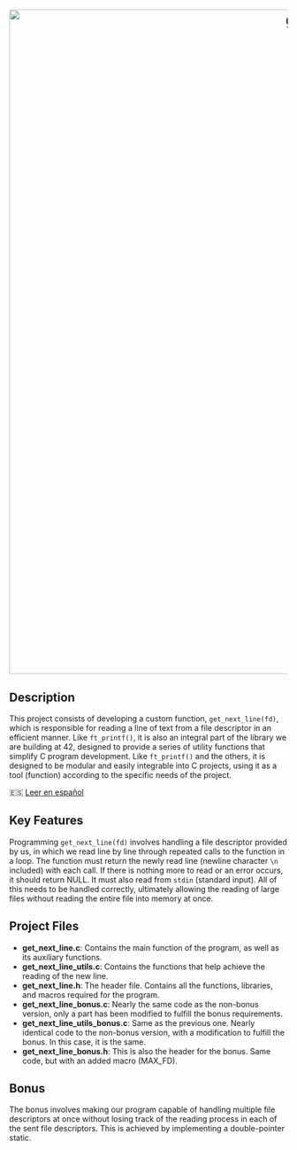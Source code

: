 <h1 align="center">
  <img src="https://iili.io/2odPQgn.png" alt="gnl header krub" width="1200" height="auto" style="align: bottom;"> 
</h1>

## Description

This project consists of developing a custom function, `get_next_line(fd)`, which is responsible for reading a line of text from a file descriptor in an efficient manner. Like `ft_printf()`, it is also an integral part of the library we are building at 42, designed to provide a series of utility functions that simplify C program development. Like `ft_printf()` and the others, it is designed to be modular and easily integrable into C projects, using it as a tool (function) according to the specific needs of the project.

🇪🇸 [Leer en español](README.md)

## Key Features

Programming `get_next_line(fd)` involves handling a file descriptor provided by us, in which we read line by line through repeated calls to the function in a loop. The function must return the newly read line (newline character `\n` included) with each call. If there is nothing more to read or an error occurs, it should return NULL. It must also read from `stdin` (standard input). All of this needs to be handled correctly, ultimately allowing the reading of large files without reading the entire file into memory at once.

## Project Files

- **get_next_line.c**: Contains the main function of the program, as well as its auxiliary functions.
- **get_next_line_utils.c**: Contains the functions that help achieve the reading of the new line.
- **get_next_line.h**: The header file. Contains all the functions, libraries, and macros required for the program.
- **get_next_line_bonus.c**: Nearly the same code as the non-bonus version, only a part has been modified to fulfill the bonus requirements.
- **get_next_line_utils_bonus.c**: Same as the previous one. Nearly identical code to the non-bonus version, with a modification to fulfill the bonus. In this case, it is the same.
- **get_next_line_bonus.h**: This is also the header for the bonus. Same code, but with an added macro (MAX_FD).

## Bonus

The bonus involves making our program capable of handling multiple file descriptors at once without losing track of the reading process in each of the sent file descriptors. This is achieved by implementing a double-pointer static.

